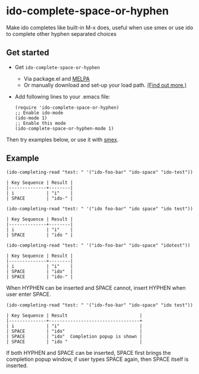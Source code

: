 ido-complete-space-or-hyphen
============================

Make ido completes like built-in M-x does, useful when use smex or use ido to
complete other hyphen separated choices

## Get started

-   Get `ido-complete-space-or-hyphen`

    -   Via package.el and [MELPA](https://stable.melpa.org/)
    -   Or manually download and set-up your load path. [(Find out more.)](http://www.emacswiki.org/emacs/InstallingPackages)

-   Add following lines to your .emacs file:

        (require 'ido-complete-space-or-hyphen)
        ;; Enable ido-mode
        (ido-mode 1)
        ;; Enable this mode
        (ido-complete-space-or-hyphen-mode 1)

Then try examples below, or use it with [smex](https://github.com/nonsequitur/smex).

## Example

`(ido-completing-read "test: " '("ido-foo-bar" "ido-space" "ido-test"))`

    | Key Sequence | Result |
    |--------------+--------|
    | i            | "i"    |
    | SPACE        | "ido-" |

`(ido-completing-read "test: " '("ido foo-bar" "ido space" "ido test"))`

    | Key Sequence | Result |
    |--------------+--------|
    | i            | "i"    |
    | SPACE        | "ido " |

`(ido-completing-read "test: " '("ido-foo-bar" "ido-space" "idotest"))`

    | Key Sequence | Result |
    |--------------+--------|
    | i            | "i"    |
    | SPACE        | "ido"  |
    | SPACE        | "ido-" |

When HYPHEN can be inserted and SPACE cannot, insert HYPHEN when user enter SPACE.

`(ido-completing-read "test: " '("ido-foo-bar" "ido-space" "ido test"))`

    | Key Sequence | Result                           |
    |--------------+----------------------------------+
    | i            | "i"                              |
    | SPACE        | "ido"                            |
    | SPACE        | "ido"  Completion popup is shown |
    | SPACE        | "ido "                           |

If both HYPHEN and SPACE can be inserted, SPACE first brings the completion
popup window, if user types SPACE again, then SPACE itself is inserted.
